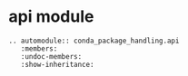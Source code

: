 api module
==========

```{eval-rst}
.. automodule:: conda_package_handling.api
   :members:
   :undoc-members:
   :show-inheritance:
```